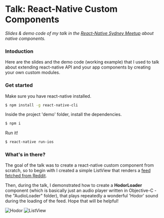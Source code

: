 # Talk: React-Native Custom Components

*Slides &amp; demo code of my talk in the [React-Native Sydney Meetup](http://www.meetup.com/React-Native-Sydney/events/231326406/) about native components.*

### Intoduction
Here are the slides and the demo code (working example) that I used to talk about extending react-native API and your app components by creating your own custom modules.

### Get started

Make sure you have react-native installed.
```bash
$ npm install -g react-native-cli
```

Inside the project 'demo' folder, install the dependencies.
```bash
$ npm i
```

Run it!
```bash
$ react-native run-ios
```

### What's in there?

The goal of the talk was to create a react-native custom component from scratch, so to begin with I created a simple ListView that renders a [feed fetched from Reddit](https://www.reddit.com/r/gameofthrones.json).

Then, during the talk, I demonstrated how to create a **HodorLoader** component (which is basically just an audio player written in Objective-C - the "AudioLoader" folder), that plays repeatedly a wonderful 'Hodor' sound during the loading of the feed. Hope that will be helpful!

![Hodor](https://cloud.githubusercontent.com/assets/5517450/15765313/b8f953ea-2976-11e6-9f93-6a0a848dadf0.jpg "Hodor") ![ListView](https://cloud.githubusercontent.com/assets/5517450/15765320/c925d9fa-2976-11e6-88b9-478c10ed925c.jpg "ListView")


